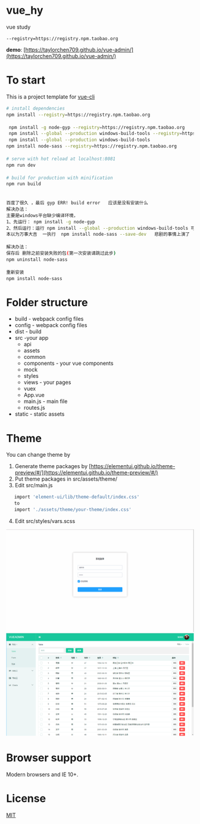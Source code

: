 # vue_hy
vue study

```text
--registry=https://registry.npm.taobao.org
```

**demo**: [https://taylorchen709.github.io/vue-admin/](https://taylorchen709.github.io/vue-admin/)

# To start

This is a project template for [vue-cli](https://github.com/vuejs/vue-cli)

``` bash
# install dependencies
npm install --registry=https://registry.npm.taobao.org

 npm install -g node-gyp --registry=https://registry.npm.taobao.org
 npm install --global --production windows-build-tools --registry=https://registry.npm.taobao.org
 npm install --global --production windows-build-tools
npm install node-sass --registry=https://registry.npm.taobao.org

# serve with hot reload at localhost:8081
npm run dev

# build for production with minification
npm run build


百度了很久 ，最后 gyp ERR! build error   应该是没有安装什么
解决办法：
主要是windows平台缺少编译环境，
1、先运行： npm install -g node-gyp
2、然后运行：运行 npm install --global --production windows-build-tools 可以自动安装跨平台的编译器：gym注：第二句执行下载好msi文件卡着不懂不安装 ， 手动去对应的目录底下安装一下 在执行一边。
本以为万事大吉  一执行  npm install node-sass --save-dev   悲剧的事情上演了

解决办法：
保存后 删除之前安装失败的包(第一次安装请跳过此步)
npm uninstall node-sass

重新安装
npm install node-sass

```

# Folder structure
* build - webpack config files
* config - webpack config files
* dist - build
* src -your app
    * api
    * assets
    * common
    * components - your vue components
    * mock
    * styles
    * views - your pages
    * vuex
    * App.vue
    * main.js - main file
    * routes.js
* static - static assets

# Theme
You can change theme by 
1. Generate theme packages by [https://elementui.github.io/theme-preview/#/](https://elementui.github.io/theme-preview/#/)
2. Put theme packages in src/assets/theme/
3. Edit src/main.js 
``` bash
   import 'element-ui/lib/theme-default/index.css'
   to
   import './assets/theme/your-theme/index.css'
```
4. Edit src/styles/vars.scss

![theme-blue](https://raw.githubusercontent.com/taylorchen709/markdown-images/master/vueadmin/rec-demo.gif)
![theme-green](https://raw.githubusercontent.com/taylorchen709/markdown-images/master/vueadmin/theme-green.png)

# Browser support

Modern browsers and IE 10+.

# License
[MIT](http://opensource.org/licenses/MIT)

